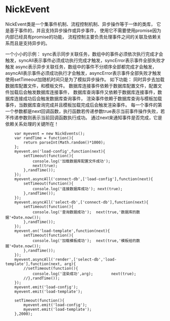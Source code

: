 # NickEvent
NickEvent类是一个集事件机制、流程控制机制、异步操作等于一体的类库，
它是基于事件的，并且支持异步操作或异步事件，
使用它不需要使用promise因为内部已经具有promise的功能，
流程控制主要负责处理事件之间的关联及依赖关系而且是支持异步的。

一个小小的示例：
sync表示同步关联任务，数组中的事件必须依次执行完成才会触发，syncAll表示事件必须成功执行完成才触发，syncError表示事件全部失败才触发
async表示异步关联任务，数组中的事件不分顺序全部都完成才会触发，asyncAll表示事件必须成功执行才会触发，asyncError表示事件全部失败才触发
使用setTimeout加随机时间只是为了模拟异步操作。
如下功能：
   同时异步去加载数据库配置文件，和模板文件。
   数据库连接事件依赖于数据库配置文件，配置文件加载后会触发数据库连接事件，
   数据库查询事件又依赖于数据库连接事件，数据库连接成功后会触发数据库查询事件，
   渲染事件依赖于数据库查询与模板加载事件，当数据库查询完成并且模板加载完成后会触发渲染事件。
   每一个事件的第一个参数都是next回调函数，执行函数若传递参数true表示当前事件操作失败，若不传递参数则表示当前回调函数执行成功。
   通过next来通知事件是否完成，它是依赖关系处理的关键所在！
   
   
		var myevent = new NickEvents();
		var randTime = function(){
			return parseInt(Math.random()*1000);	
		};
		myevent.on('load-config',function(next){
			setTimeout(function(){
				console.log('加载数据库配置文件成功');
				next(true);
			},randTime());
		});
		myevent.asyncAll('connect-db',['load-config'],function(next){
			setTimeout(function(){
				console.log('连接数据库成功'); next(true);
			},randTime());
		});
		myevent.asyncAll('select-db',['connect-db'],function(next){
			setTimeout(function(){
				console.log('查询数据成功');	next(true,'数据库的数据'+Date.now());
			},randTime());
		});
		myevent.on('load-template',function(next){
			setTimeout(function(){
				console.log('加载模板成功');	next(true,'模板给的数据'+Date.now());
			},randTime());
		});
		myevent.asyncAll('render',['select-db','load-template'],function(next, arg){
			//setTimeout(function(){
				console.log('渲染成功',arg);		next(true);
			//},randTime());
		});
		myevent.emit('load-config');
		myevent.emit('load-template');
		
		setTimeout(function(){
			myevent.emit('load-config');
			myevent.emit('load-template');
		},2000);
